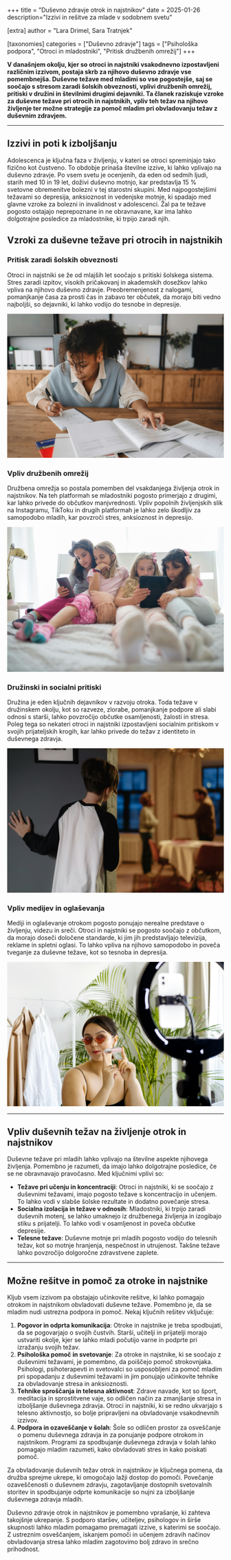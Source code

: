 +++
title = "Duševno zdravje otrok in najstnikov"
date = 2025-01-26
description="Izzivi in rešitve za mlade v sodobnem svetu"

[extra]
author = "Lara Drimel, Sara Tratnjek"

[taxonomies]
categories = ["Duševno zdravje"]
tags = ["Psihološka podpora", "Otroci in mladostniki", "Pritisk družbenih omrežij"]
+++

**V današnjem okolju, kjer so otroci in najstniki vsakodnevno izpostavljeni različnim izzivom, postaja skrb za njihovo duševno zdravje vse pomembnejša. Duševne težave med mladimi so vse pogostejše, saj se soočajo s stresom zaradi šolskih obveznosti, vplivi družbenih omrežij, pritiski v družini in številnimi drugimi dejavniki. Ta članek raziskuje vzroke za duševne težave pri otrocih in najstnikih, vpliv teh težav na njihovo življenje ter možne strategije za pomoč mladim pri obvladovanju težav z duševnim zdravjem.**

<!-- more -->

---

## Izzivi in poti k izboljšanju

Adolescenca je ključna faza v življenju, v kateri se otroci spreminjajo tako fizično kot čustveno. To obdobje prinaša številne izzive, ki lahko vplivajo na duševno zdravje. Po vsem svetu je ocenjenih, da eden od sedmih ljudi, starih med 10 in 19 let, doživi duševno motnjo, kar predstavlja 15 % svetovne obremenitve bolezni v tej starostni skupini. Med najpogostejšimi težavami so depresija, anksioznost in vedenjske motnje, ki spadajo med glavne vzroke za bolezni in invalidnost v adolescenci. Žal pa te težave pogosto ostajajo neprepoznane in ne obravnavane, kar ima lahko dolgotrajne posledice za mladostnike, ki trpijo zaradi njih.

## Vzroki za duševne težave pri otrocih in najstnikih

### Pritisk zaradi šolskih obveznosti

Otroci in najstniki se že od mlajših let soočajo s pritiski šolskega sistema. Stres zaradi izpitov, visokih pričakovanj in akademskih dosežkov lahko vpliva na njihovo duševno zdravje. Preobremenjenost z nalogami, pomanjkanje časa za prosti čas in zabavo ter občutek, da morajo biti vedno najboljši, so dejavniki, ki lahko vodijo do tesnobe in depresije.

![](slika1.jpg)

### Vpliv družbenih omrežij

Družbena omrežja so postala pomemben del vsakdanjega življenja otrok in najstnikov. Na teh platformah se mladostniki pogosto primerjajo z drugimi, kar lahko privede do občutkov manjvrednosti. Vpliv popolnih življenjskih slik na Instagramu, TikToku in drugih platformah je lahko zelo škodljiv za samopodobo mladih, kar povzroči stres, anksioznost in depresijo.

![](slika2.jpg)

### Družinski in socialni pritiski

Družina je eden ključnih dejavnikov v razvoju otroka. Toda težave v družinskem okolju, kot so razveze, zlorabe, pomanjkanje podpore ali slabi odnosi s starši, lahko povzročijo občutke osamljenosti, žalosti in stresa. Poleg tega so nekateri otroci in najstniki izpostavljeni socialnim pritiskom v svojih prijateljskih krogih, kar lahko privede do težav z identiteto in duševnega zdravja.

![](slika3.jpg)

### Vpliv medijev in oglaševanja

Mediji in oglaševanje otrokom pogosto ponujajo nerealne predstave o življenju, videzu in sreči. Otroci in najstniki se pogosto soočajo z občutkom, da morajo doseči določene standarde, ki jim jih predstavljajo televizija, reklame in spletni oglasi. To lahko vpliva na njihovo samopodobo in poveča tveganje za duševne težave, kot so tesnoba in depresija.

![](slika4.jpg)

---

## Vpliv duševnih težav na življenje otrok in najstnikov

Duševne težave pri mladih lahko vplivajo na številne aspekte njihovega življenja. Pomembno je razumeti, da imajo lahko dolgotrajne posledice, če se ne obravnavajo pravočasno. Med ključnimi vplivi so:

- **Težave pri učenju in koncentraciji**: Otroci in najstniki, ki se soočajo z duševnimi težavami, imajo pogosto težave s koncentracijo in učenjem. To lahko vodi v slabše šolske rezultate in dodatno povečanje stresa.  
- **Socialna izolacija in težave v odnosih**: Mladostniki, ki trpijo zaradi duševnih motenj, se lahko umaknejo iz družbenega življenja in izogibajo stiku s prijatelji. To lahko vodi v osamljenost in poveča občutke depresije.  
- **Telesne težave**: Duševne motnje pri mladih pogosto vodijo do telesnih težav, kot so motnje hranjenja, nespečnost in utrujenost. Takšne težave lahko povzročijo dolgoročne zdravstvene zaplete.  

---

## Možne rešitve in pomoč za otroke in najstnike

Kljub vsem izzivom pa obstajajo učinkovite rešitve, ki lahko pomagajo otrokom in najstnikom obvladovati duševne težave. Pomembno je, da se mladim nudi ustrezna podpora in pomoč. Nekaj ključnih rešitev vključuje:

1. **Pogovor in odprta komunikacija**: Otroke in najstnike je treba spodbujati, da se pogovarjajo o svojih čustvih. Starši, učitelji in prijatelji morajo ustvariti okolje, kjer se lahko mladi počutijo varne in podprte pri izražanju svojih težav.
2. **Psihološka pomoč in svetovanje**: Za otroke in najstnike, ki se soočajo z duševnimi težavami, je pomembno, da poiščejo pomoč strokovnjaka. Psihologi, psihoterapevti in svetovalci so usposobljeni za pomoč mladim pri spopadanju z duševnimi težavami in jim ponujajo učinkovite tehnike za obvladovanje stresa in anksioznosti.
3. **Tehnike sproščanja in telesna aktivnost**: Zdrave navade, kot so šport, meditacija in sprostitvene vaje, so odličen način za zmanjšanje stresa in izboljšanje duševnega zdravja. Otroci in najstniki, ki se redno ukvarjajo s telesno aktivnostjo, so bolje pripravljeni na obvladovanje vsakodnevnih izzivov.
4. **Podpora in ozaveščanje v šolah**: Šole so odličen prostor za osveščanje o pomenu duševnega zdravja in za ponujanje podpore otrokom in najstnikom. Programi za spodbujanje duševnega zdravja v šolah lahko pomagajo mladim razumeti, kako obvladovati stres in kako poiskati pomoč.

Za obvladovanje duševnih težav otrok in najstnikov je ključnega pomena, da družba sprejme ukrepe, ki omogočajo lažji dostop do pomoči. Povečanje ozaveščenosti o duševnem zdravju, zagotavljanje dostopnih svetovalnih storitev in spodbujanje odprte komunikacije so nujni za izboljšanje duševnega zdravja mladih.

Duševno zdravje otrok in najstnikov je pomembno vprašanje, ki zahteva takojšnje ukrepanje. S podporo staršev, učiteljev, psihologov in širše skupnosti lahko mladim pomagamo premagati izzive, s katerimi se soočajo. Z ustreznim osveščanjem, iskanjem pomoči in učenjem zdravih načinov obvladovanja stresa lahko mladim zagotovimo bolj zdravo in srečno prihodnost.